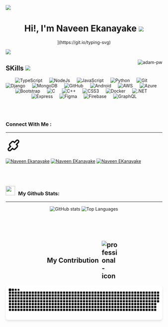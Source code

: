 ![](https://komarev.com/ghpvc/?username=naveenekanayake&style=flat&color=blue)

<h1 align="center">Hi!,  I'm Naveen Ekanayake <img src=
"https://media.giphy.com/media/hvRJCLFzcasrR4ia7z/giphy.gif" width="35"></h1>

<div align="center" style="border: px solid #000000;>

[![Typing SVG](https://readme-typing-svg.herokuapp.com?font=Robot-Bold&size=30&color=&center=true&vCenter=true&width=900&height=110&lines=Software+Engineering+Student+AT+SLIIT+CITY+UNI;MERN+STACK+Developer;MEAN+STACK+Developer;)](https://git.io/typing-svg)
</div>

![](https://github.com/halfrost/halfrost/blob/master/icons/header_.png)


<p><img align="right" src="https://github.com/Adam-pw/Adam-pw/blob/main/animation_500_kxa883sd.gif" alt="adam-pw" /></p>

<h2> SKills <img src = "https://media2.giphy.com/media/QssGEmpkyEOhBCb7e1/giphy.gif?cid=ecf05e47a0n3gi1bfqntqmob8g9aid1oyj2wr3ds3mg700bl&rid=giphy.gif" width = 32px>  </h2>


<p align="center"> 

<p align="center"> 
  <a> 
    <img alt="TypeScript" src="https://img.shields.io/badge/-TypeScript-blue?logo=Typescript&logoColor=black">
  </a> 
  &emsp;
  <a> 
    <img alt="NodeJs" src="https://img.shields.io/badge/-NodeJS-green?logo=node.js&Color=white">
  </a> 
  &emsp;
  <a> 
     <img alt="JavaScript" src="https://img.shields.io/badge/JavaScript%20-%23F7DF1E.svg?logo=javascript&logoColor=black">
   </a>
  &emsp;
   <a>
    <img alt="Python" src="https://img.shields.io/badge/Python%20-%2314354C.svg?logo=python&logoColor=white">
  </a>
  &emsp;
  <a>
    <img alt="Git" src="https://img.shields.io/badge/-Git-red?logo=git&logoColor=white">
  </a>
  &emsp; 
  <a> 
    <img alt="Django" src="https://img.shields.io/badge/-Django-green?logo=django&Color=white">
  </a> 
  &emsp;
  <a> 
     <img alt="MongoDB" src="https://img.shields.io/badge/-MongoDB-green?logo=mongodb&logoColor=white">
   </a>
  &emsp;
  <a> 
    <img alt="GitHub" src="https://img.shields.io/badge/-GitHub-black?logo=github&logoColor=white">
  </a>
  &emsp;
  <a> 
    <img alt="Android" src="https://img.shields.io/badge/-Android-green?logo=android&logoColor=white">
  </a>
  &emsp;
  <a> 
    <img alt="AWS" src="https://img.shields.io/badge/-AWS-orange?logo=amazonaws&logoColor=white">
  </a>
  &emsp;
  <a> 
    <img alt="Azure" src="https://img.shields.io/badge/-Azure-blue?logo=microsoftazure&logoColor=white">
  </a>
  &emsp;
  <a> 
    <img alt="Bootstrap" src="https://img.shields.io/badge/-Bootstrap-purple?logo=bootstrap&logoColor=white">
  </a>
  &emsp;
  <a> 
    <img alt="C" src="https://img.shields.io/badge/-C-blue?logo=c&logoColor=white">
  </a>
  &emsp;
  <a> 
    <img alt="C++" src="https://img.shields.io/badge/-C++-blue?logo=cplusplus&logoColor=white">
  </a>
  &emsp;
  <a> 
    <img alt="CSS3" src="https://img.shields.io/badge/-CSS3-blue?logo=css3&logoColor=white">
  </a>
  &emsp;
  <a> 
    <img alt="Docker" src="https://img.shields.io/badge/-Docker-blue?logo=docker&logoColor=white">
  </a>
  &emsp;
  <a> 
    <img alt=".NET" src="https://img.shields.io/badge/-.NET-purple?logo=dotnet&logoColor=white">
  </a>
  &emsp;
  <a> 
    <img alt="Express" src="https://img.shields.io/badge/-Express-black?logo=express&logoColor=white">
  </a>
  &emsp;
  <a> 
    <img alt="Figma" src="https://img.shields.io/badge/-Figma-red?logo=figma&logoColor=white">
  </a>
  &emsp;
  <a> 
    <img alt="Firebase" src="https://img.shields.io/badge/-Firebase-yellow?logo=firebase&logoColor=white">
  </a>
  &emsp;
  <a> 
    <img alt="GraphQL" src="https://img.shields.io/badge/-GraphQL-pink?logo=graphql&logoColor=white">
  </a>
</p>
<br></br>

### Connect With Me :

---

<svg xmlns="http://www.w3.org/2000/svg" viewBox="0 0 24 24" width="50" height="50" fill="none" stroke="currentColor" stroke-width="2" stroke-linecap="round" stroke-linejoin="round" class="feather feather-handshake">
  <path d="M9.5 7.5a2.12 2.12 0 0 1 3 0l1 1 3-3a2.12 2.12 0 0 1 3 3l-3 3 1 1a2.12 2.12 0 0 1 0 3l-3 3a2.12 2.12 0 0 1-3 0l-1-1-3 3a2.12 2.12 0 0 1-3-3l3-3-1-1a2.12 2.12 0 0 1 0-3z"></path>
</svg>


<p align="left">
  <a href="https://linkedin.com/in/https://www.linkedin.com/in/naveen-ekanayake-8b9b60309/" target="blank"><img align="center"
      src="https://raw.githubusercontent.com/rahuldkjain/github-profile-readme-generator/master/src/images/icons/Social/linked-in-alt.svg"
      alt="Naveen Ekanayake" height="30" width="40" /></a>
  <a href="https://instagram.com/https://www.instagram.com/naveen.ekanayake.33/" target="blank"><img align="center"
      src="https://raw.githubusercontent.com/rahuldkjain/github-profile-readme-generator/master/src/images/icons/Social/instagram.svg"
      alt="Naveen EKanayake" height="30" width="40" /></a>
  <a href="https://fb.com/https://web.facebook.com/naveen.ekanayake.33/" target="blank"><img align="center"
      src="https://raw.githubusercontent.com/rahuldkjain/github-profile-readme-generator/master/src/images/icons/Social/facebook.svg"
      alt="Naveen EKanayake" height="30" width="auto" /></a>
</p>
<br></br>

###

<h3 align="left" > <img src="https://media.giphy.com/media/iY8CRBdQXODJSCERIr/giphy.gif" width="30" height="30" style="margin-right: 10px;">My Github Stats: </h3>

---

<p align="center">
  <img height="50%" width="auto" src="https://github-readme-stats.vercel.app/api?username=naveenekanayake&show_icons=true&count_private=true&theme=darcula&hide_border=true&hide=issues,contribs&bg_color=00000000" alt="GitHub stats">
  <img height="50%" width="auto" src="https://github-readme-stats.vercel.app/api/top-langs/?username=naveenekanayake&layout=compact&hide_border=true&theme=darcula&bg_color=00000000&langs_count=6&hide=jupyter%20notebook,tex,css,php" alt="Top Languages">
  <br>
  <br>
</p>
<br></br>

<h2 style="display: flex; align-items: center; justify-content: center; gap: 10px;">
  My Contribution 
  <img src="https://media.giphy.com/media/f3iwJFOVOwuy7K6FFw/giphy.gif" width="52px" alt="professional-icon">
    <br></br>  
</h2>

<p align="center">
  <img 
    src="https://github.com/naveenekanayake/naveenekanayake/blob/output/github-snake-dark.svg" 
    alt="snake gif" 
    style="max-width: 100%; height: auto; border-radius: 8px; box-shadow: 0 4px 6px rgba(0, 0, 0, 0.1);"
  >
</p>
